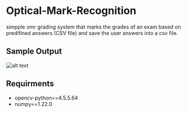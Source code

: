 # Optical-Mark-Recognition
simpple omr grading system that marks the grades of an exam based on predifined answers (CSV file) and save the user answers into a csv file.

## Sample Output

![alt text](https://user-images.githubusercontent.com/68511263/170251043-17e722b8-8b74-40ff-8169-34a6d03967bc.png)


## Requirments
- opencv-python==4.5.5.64
- numpy==1.22.0
